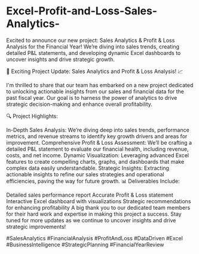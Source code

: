 # Excel-Profit-and-Loss-Sales-Analytics-
 Excited to announce our new project: Sales Analytics &amp; Profit &amp; Loss Analysis for the Financial Year! We’re diving into sales trends, creating detailed P&amp;L statements, and developing dynamic Excel dashboards to uncover insights and drive strategic growth.


🚀 Exciting Project Update: Sales Analytics and Profit & Loss Analysis! 📈

I'm thrilled to share that our team has embarked on a new project dedicated to unlocking actionable insights from our sales and financial data for the past fiscal year. Our goal is to harness the power of analytics to drive strategic decision-making and enhance overall profitability.

🔍 Project Highlights:

In-Depth Sales Analysis: We’re diving deep into sales trends, performance metrics, and revenue streams to identify key growth drivers and areas for improvement.
Comprehensive Profit & Loss Assessment: We’ll be crafting a detailed P&L statement to evaluate our financial health, including revenue, costs, and net income.
Dynamic Visualization: Leveraging advanced Excel features to create compelling charts, graphs, and dashboards that make complex data easily understandable.
Strategic Insights: Extracting actionable insights to refine our sales strategies and operational efficiencies, paving the way for future growth.
📊 Deliverables Include:

Detailed sales performance report
Accurate Profit & Loss statement
Interactive Excel dashboard with visualizations
Strategic recommendations for enhancing profitability
A big thank you to our dedicated team members for their hard work and expertise in making this project a success. Stay tuned for more updates as we continue to uncover insights and drive strategic improvements!

#SalesAnalytics #FinancialAnalysis #ProfitAndLoss #DataDriven #Excel #BusinessIntelligence #StrategicPlanning #FinancialYearReview
